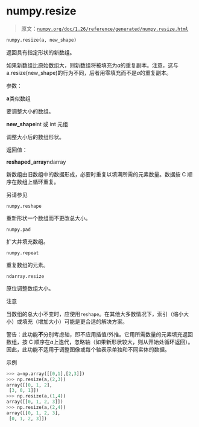 # numpy.resize

> 原文：[`numpy.org/doc/1.26/reference/generated/numpy.resize.html`](https://numpy.org/doc/1.26/reference/generated/numpy.resize.html)

```py
numpy.resize(a, new_shape)
```

返回具有指定形状的新数组。

如果新数组比原始数组大，则新数组将被填充为*a*的重复副本。注意，这与 a.resize(new_shape)的行为不同，后者用零填充而不是*a*的重复副本。

参数：

**a**类似数组

要调整大小的数组。

**new_shape**int 或 int 元组

调整大小后的数组形状。

返回值：

**reshaped_array**ndarray

新数组由旧数组中的数据形成，必要时重复以填满所需的元素数量。数据按 C 顺序在数组上循环重复。

另请参见

`numpy.reshape`

重新形状一个数组而不更改总大小。

`numpy.pad`

扩大并填充数组。

`numpy.repeat`

重复数组的元素。

`ndarray.resize`

原位调整数组大小。

注意

当数组的总大小不变时，应使用`reshape`。在其他大多数情况下，索引（缩小大小）或填充（增加大小）可能是更合适的解决方案。

警告：此功能**不**分别考虑轴，即不应用插值/外推。它用所需数量的元素填充返回数组，按 C 顺序在*a*上迭代，忽略轴（如果新形状较大，则从开始处循环返回）。因此，此功能不适用于调整图像或每个轴表示单独和不同实体的数据。

示例

```py
>>> a=np.array([[0,1],[2,3]])
>>> np.resize(a,(2,3))
array([[0, 1, 2],
 [3, 0, 1]])
>>> np.resize(a,(1,4))
array([[0, 1, 2, 3]])
>>> np.resize(a,(2,4))
array([[0, 1, 2, 3],
 [0, 1, 2, 3]]) 
```

